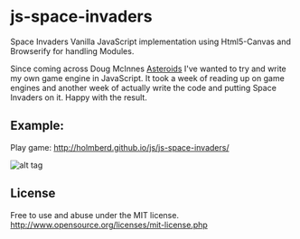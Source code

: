 # js-space-invaders

Space Invaders Vanilla JavaScript implementation using Html5-Canvas and Browserify for handling Modules.

Since coming across Doug McInnes [Asteroids](http://www.dougmcinnes.com/2010/05/12/html-5-asteroids/) I've wanted to try and write my own game engine in JavaScript. It took a week of reading up on game engines and another week of actually write the code and putting Space Invaders on it. Happy with the result.

## Example:

Play game: http://holmberd.github.io/js/js-space-invaders/

![alt tag](https://github.com/holmberd/js-space-invaders/blob/master/space-invaders.png)


## License

Free to use and abuse under the MIT license.
http://www.opensource.org/licenses/mit-license.php
